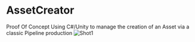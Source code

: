 # AssetCreator
Proof Of Concept Using C#/Unity to manage the creation of an Asset via a classic Pipeline production
![Shot1](Dragster.jpg)
